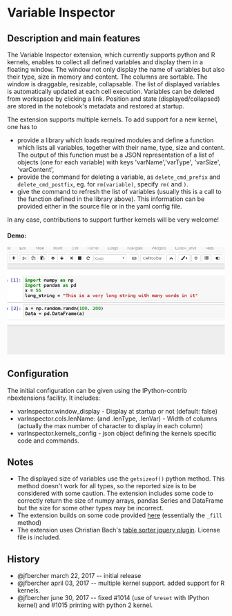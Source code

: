 # Variable Inspector

## Description and main features

The Variable Inspector extension, which currently supports python and R kernels,  enables to collect all defined variables and display them in a floating window. The window not only display the name of variables but also  their type, size in memory and content. The columns are sortable. The window is draggable, resizable, collapsable. The list of displayed variables is automatically updated at each cell execution. Variables can be deleted from workspace by clicking a link. Position and state (displayed/collapsed) are stored in the notebook's metadata and restored at startup. 

The extension supports multiple kernels. To add support for a new kernel, one has to
- provide a library which loads required modules and define a function which lists all variables, together with their name, type, size and content. The output of this function must be a JSON representation of a list of objects (one for each variable) with keys 'varName','varType', 'varSize', 'varContent',
- provide the command for deleting a variable, as `delete_cmd_prefix` and `delete_cmd_postfix`, eg. for `rm(variable)`, specify `rm(` and `)`.
- give the command to refresh the list of variables (usually this is a call to the function defined in the library above). This information can be provided either in the source file or in the yaml config file. 

In any case, contributions to support further kernels will be very welcome!

#### Demo:
![](demo.gif)

 
## Configuration
The initial configuration can be given using the IPython-contrib nbextensions facility. It includes:

- varInspector.window_display - Display at startup or not (default: false) 
- varInspector.cols.lenName: (and .lenType, .lenVar) - Width of columns (actually the max number of character to display in each column)
- varInspector.kernels_config - json object defining the kernels specific code and commands.


## Notes
- The displayed size of variables use the `getsizeof()` python method. This method doesn't work for all types, so the reported size is to be considered with some caution. The extension includes some code to correctly return the size of numpy arrays, pandas Series and DataFrame but the size for some other types may be incorrect. 
- The extension builds on some code provided [here](https://github.com/ipython/ipywidgets/blob/master/docs/source/examples/Variable%20Inspector.ipynb)  (essentially the `_fill` method)
- The extension uses Christian Bach's [table sorter jquery plugin](https://github.com/christianbach/tablesorter). License file is included. 


## History

- @jfbercher march 22, 2017 -- initial release
- @jfbercher april 03, 2017 -- multiple kernel support. added support for R kernels.
- @jfbercher june 30, 2017 -- fixed #1014 (use of `%reset` with IPython kernel) and #1015 printing with python 2 kernel.
